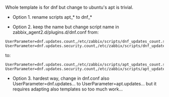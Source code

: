 Whole template is for dnf but change to ubuntu's apt is trivial.

* Option 1. rename scripts apt_* to dnf_*

* Option 2. keep the name but change script name in zabbix_agent2.d/plugins.d/dnf.conf from:
```
UserParameter=dnf.updates.count,/etc/zabbix/scripts/dnf_updates_count.sh
UserParameter=dnf.updates.security.count,/etc/zabbix/scripts/dnf_updates_security_count.sh
```
to:
```
UserParameter=dnf.updates.count,/etc/zabbix/scripts/apt_updates_count.sh
UserParameter=dnf.updates.security.count,/etc/zabbix/scripts/apt_updates_security_count.sh
```

* Option 3. hardest way, change in dnf.conf also UserParameter=dnf.updates... to UserParameter=apt.updates... but it requires adapting also templates so too much work...
